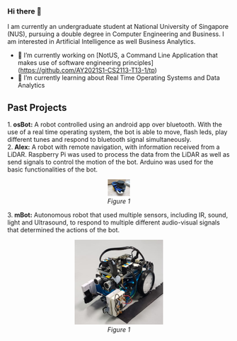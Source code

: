 ### Hi there 👋

<!--
**prachi2023/prachi2023** is a ✨ _special_ ✨ repository because its `README.md` (this file) appears on your GitHub profile.
-->
I am currently an undergraduate student at National University of Singapore (NUS), pursuing a double degree in Computer Engineering and Business. I am interested in Artificial Intelligence as well Business Analytics. 

- 🔭 I’m currently working on [NotUS, a Command Line Application that makes use of software engineering principles] (https://github.com/AY2021S1-CS2113-T13-1/tp)
- 🌱 I’m currently learning about Real Time Operating Systems and Data Analytics 
<!-- - 👯 I’m looking to collaborate on ...
Here are some ideas to get you started:
- 🤔 I’m looking for help with ...
- 💬 Ask me about ...
- 📫 How to reach me: 
- 😄 Pronouns: ...
- ⚡ Fun fact: ...
-->

## Past Projects 
1.<b> osBot:</b> A robot controlled using an android app over bluetooth. With the use of a real time operating system, the bot is able to move, flash leds, play different tunes and respond to bluetooth signal simultaneously. </br>
2.<b> Alex:</b> A robot with remote navigation, with information received from a LiDAR. Raspberry Pi was used to process the data from the LiDAR as well as send signals to control the motion of the bot. Arduino was used for the basic functionalities of the bot. </br>
<p align="center">
  <img alt="alex" src="images/alex.jpg" style="width:50px;" />
  <br><em>Figure 1</em>
</p>
3.<b> mBot:</b> Autonomous robot that used multiple sensors, including IR, sound, light and Ultrasound, to respond to multiple different audio-visual signals that determined the actions of the bot. 
<p align="center">
  <img alt="mBot" src="images/mbot.jpg" alt="drawing" width="200" />
  <br><em>Figure 1</em>
</p>